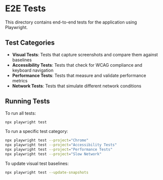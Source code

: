 # E2E Tests

This directory contains end-to-end tests for the application using Playwright.

## Test Categories

- **Visual Tests**: Tests that capture screenshots and compare them against baselines
- **Accessibility Tests**: Tests that check for WCAG compliance and keyboard navigation
- **Performance Tests**: Tests that measure and validate performance metrics
- **Network Tests**: Tests that simulate different network conditions

## Running Tests

To run all tests:
```bash
npx playwright test
```

To run a specific test category:
```bash
npx playwright test --project="Chrome"
npx playwright test --project="Accessibility Tests"
npx playwright test --project="Performance Tests"
npx playwright test --project="Slow Network"
```

To update visual test baselines:
```bash
npx playwright test --update-snapshots
```

